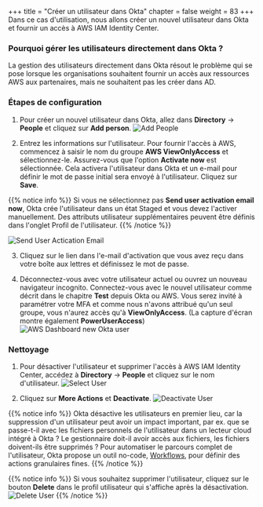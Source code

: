 +++
title = "Créer un utilisateur dans Okta"
chapter = false
weight = 83
+++
Dans ce cas d'utilisation, nous allons créer un nouvel utilisateur dans Okta et fournir un accès à AWS IAM Identity Center.

### Pourquoi gérer les utilisateurs directement dans Okta ?
La gestion des utilisateurs directement dans Okta résout le problème qui se pose lorsque les organisations souhaitent fournir un accès aux ressources AWS aux partenaires, mais ne souhaitent pas les créer dans AD.

### Étapes de configuration
1. Pour créer un nouvel utilisateur dans Okta, allez dans **Directory** -> **People** et cliquez sur **Add person**.
![Add People](/images/730_add_people.png)

2. Entrez les informations sur l'utilisateur. Pour fournir l'accès à AWS, commencez à saisir le nom du groupe **AWS ViewOnlyAccess** et sélectionnez-le. Assurez-vous que l'option **Activate now** est sélectionnée. Cela activera l'utilisateur dans Okta et un e-mail pour définir le mot de passe initial sera envoyé à l'utilisateur. Cliquez sur **Save**.

{{% notice info %}}
Si vous ne sélectionnez pas **Send user activation email now**, Okta crée l'utilisateur dans un état Staged et vous devez l'activer manuellement.
Des attributs utilisateur supplémentaires peuvent être définis dans l'onglet Profil de l'utilisateur.
{{% /notice %}}

![Send User Actication Email](/images/731_send_user_activation_email.png)

3. Cliquez sur le lien dans l'e-mail d'activation que vous avez reçu dans votre boîte aux lettres et définissez le mot de passe.

4. Déconnectez-vous avec votre utilisateur actuel ou ouvrez un nouveau navigateur incognito. Connectez-vous avec le nouvel utilisateur comme décrit dans le chapitre **Test** depuis Okta ou AWS. Vous serez invité à paramétrer votre MFA et comme nous n'avons attribué qu'un seul groupe, vous n'aurez accès qu'à **ViewOnlyAccess**.
(La capture d'écran montre également **PowerUserAccess**)
![AWS Dashboard new Okta user](/images/732_aws_dashboard.png)

### Nettoyage

1. Pour désactiver l'utilisateur et supprimer l'accès à AWS IAM Identity Center, accédez à **Directory** -> **People** et cliquez sur le nom d'utilisateur.
![Select User](/images/733_select_user.png)

2. Cliquez sur **More Actions** et **Deactivate**.
![Deactivate User](/images/734_deactivate_user.png)

{{% notice info %}}
Okta désactive les utilisateurs en premier lieu, car la suppression d'un utilisateur peut avoir un impact important, par ex. que se passe-t-il avec les fichiers personnels de l'utilisateur dans un lecteur cloud intégré à Okta ? Le gestionnaire doit-il avoir accès aux fichiers, les fichiers doivent-ils être supprimés ? Pour automatiser le parcours complet de l'utilisateur, Okta propose un outil no-code, [Workflows](https://www.okta.com/fr/platform/workflows/workflows-for-lifecycle-management/), pour définir des actions granulaires fines.
{{% /notice %}}

{{% notice info %}}
Si vous souhaitez supprimer l'utilisateur, cliquez sur le bouton **Delete** dans le profil utilisateur qui s'affiche après la désactivation.
![Delete User](/images/736_delete_user.png)
{{% /notice %}}
